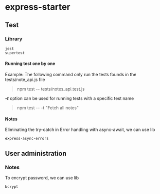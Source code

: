 # express-starter

## Test
### Library
```
jest
supertest
```

#### Running test one by one
Example: The following command only run the tests founds in the tests/note_api.js file
> npm test -- tests/notes_api.test.js

***-t*** option can be used for running tests with a specific test name
> npm test -- -t "Fetch all notes"

#### Notes
Eliminating the try-catch in Error handling with async-await, we can use lib
```
express-async-errors
```

## User administration
### Notes
To encrypt password, we can use lib
```
bcrypt
```
